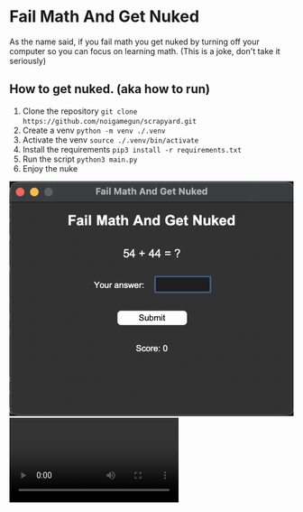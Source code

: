 # Fail Math And Get Nuked
As the name said, if you fail math you get nuked by turning off your computer so you can focus on learning math.
(This is a joke, don't take it seriously)

## How to get nuked. (aka how to run)

1. Clone the repository
`git clone https://github.com/noigamegun/scrapyard.git`
2. Create a venv
`python -m venv ./.venv`
3. Activate the venv
`source ./.venv/bin/activate`
4. Install the requirements
`pip3 install -r requirements.txt`
5. Run the script
`python3 main.py`
6. Enjoy the nuke

![Image showing the program](https://github.com/noigamegun/scrapyard/blob/main/image.png)
![Video showing the program](https://github.com/noigamegun/scrapyard/blob/main/video.mp4)